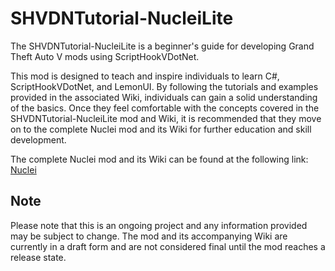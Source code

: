 # SHVDNTutorial-NucleiLite
The SHVDNTutorial-NucleiLite is a beginner's guide for developing Grand Theft Auto V mods using ScriptHookVDotNet.  

This mod is designed to teach and inspire individuals to learn C#, ScriptHookVDotNet, and LemonUI. By following the tutorials and examples provided in 
the associated Wiki, individuals can gain a solid understanding of the basics. Once they feel comfortable with the concepts covered in the SHVDNTutorial-NucleiLite 
mod and Wiki, it is recommended that they move on to the complete Nuclei mod and its Wiki for further education and skill development. 

The complete Nuclei mod and its Wiki can be found at the following link: [Nuclei](https://github.com/KimonoBoy/SHVDNTutorial-Nuclei) 

## Note
Please note that this is an ongoing project and any information provided may be subject to change. The mod and its accompanying Wiki are currently in a draft form and are not considered final until the mod reaches a release state.
